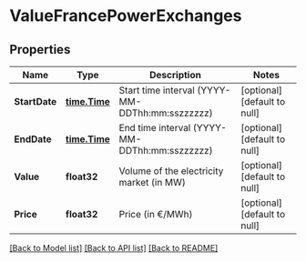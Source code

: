 # ValueFrancePowerExchanges

## Properties
Name | Type | Description | Notes
------------ | ------------- | ------------- | -------------
**StartDate** | [**time.Time**](time.Time.md) | Start time interval (YYYY-MM-DDThh:mm:sszzzzzz) | [optional] [default to null]
**EndDate** | [**time.Time**](time.Time.md) | End time interval (YYYY-MM-DDThh:mm:sszzzzzz) | [optional] [default to null]
**Value** | **float32** | Volume of the electricity market (in MW) | [optional] [default to null]
**Price** | **float32** | Price (in €/MWh) | [optional] [default to null]

[[Back to Model list]](../README.md#documentation-for-models) [[Back to API list]](../README.md#documentation-for-api-endpoints) [[Back to README]](../README.md)


